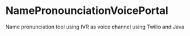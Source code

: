 # NamePronounciationVoicePortal
Name pronunciation tool using IVR as voice channel using Twilio and Java
